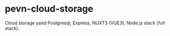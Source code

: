 # pevn-cloud-storage
Cloud storage used Postgresql, Express, NUXT3 (VUE3), Node.js stack (full stack).
